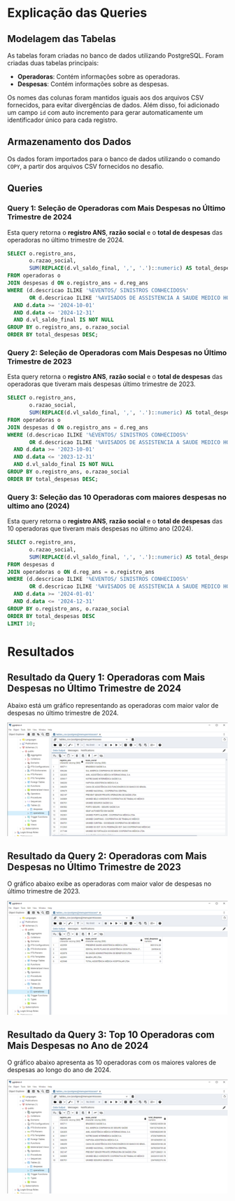 # Explicação das Queries

## Modelagem das Tabelas
As tabelas foram criadas no banco de dados utilizando PostgreSQL. Foram criadas duas tabelas principais:
- **Operadoras**: Contém informações sobre as operadoras.
- **Despesas**: Contém informações sobre as despesas.

Os nomes das colunas foram mantidos iguais aos dos arquivos CSV fornecidos, para evitar divergências de dados. Além disso, foi adicionado um campo `id` com auto incremento para gerar automaticamente um identificador único para cada registro.

## Armazenamento dos Dados
Os dados foram importados para o banco de dados utilizando o comando `COPY`, a partir dos arquivos CSV fornecidos no desafio.

## Queries

### Query 1: Seleção de Operadoras com Mais Despesas no Último Trimestre de 2024
Esta query retorna o **registro ANS**, **razão social** e o **total de despesas** das operadoras no último trimestre de 2024.

```sql
SELECT o.registro_ans, 
       o.razao_social,
       SUM(REPLACE(d.vl_saldo_final, ',', '.')::numeric) AS total_despesas
FROM operadoras o
JOIN despesas d ON o.registro_ans = d.reg_ans
WHERE (d.descricao ILIKE '%EVENTOS/ SINISTROS CONHECIDOS%' 
       OR d.descricao ILIKE '%AVISADOS DE ASSISTENCIA A SAUDE MEDICO HOSPITALAR%')
  AND d.data >= '2024-10-01'
  AND d.data <= '2024-12-31'
  AND d.vl_saldo_final IS NOT NULL
GROUP BY o.registro_ans, o.razao_social
ORDER BY total_despesas DESC;
```

### Query 2: Seleção de Operadoras com Mais Despesas no Último Trimestre de 2023
Esta query retorna o **registro ANS**, **razão social** e o **total de despesas** das operadoras que tiveram mais despesas último trimestre de 2023.

```sql
SELECT o.registro_ans, 
       o.razao_social,
       SUM(REPLACE(d.vl_saldo_final, ',', '.')::numeric) AS total_despesas
FROM operadoras o
JOIN despesas d ON o.registro_ans = d.reg_ans
WHERE (d.descricao ILIKE '%EVENTOS/ SINISTROS CONHECIDOS%' 
       OR d.descricao ILIKE '%AVISADOS DE ASSISTENCIA A SAUDE MEDICO HOSPITALAR%')
  AND d.data >= '2023-10-01'
  AND d.data <= '2023-12-31'
  AND d.vl_saldo_final IS NOT NULL
GROUP BY o.registro_ans, o.razao_social
ORDER BY total_despesas DESC;
```

### Query 3: Seleção das 10 Operadoras com maiores despesas no ultimo ano (2024)
Esta query retorna o **registro ANS**, **razão social** e o **total de despesas** das 10 operadoras que tiveram mais despesas no último ano (2024).
```sql
SELECT o.registro_ans, 
       o.razao_social, 
       SUM(REPLACE(d.vl_saldo_final, ',', '.')::numeric) AS total_despesas
FROM despesas d
JOIN operadoras o ON d.reg_ans = o.registro_ans
WHERE (d.descricao ILIKE '%EVENTOS/ SINISTROS CONHECIDOS%' 
       OR d.descricao ILIKE '%AVISADOS DE ASSISTENCIA A SAUDE MEDICO HOSPITALAR%')
  AND d.data >= '2024-01-01'
  AND d.data <= '2024-12-31'
GROUP BY o.registro_ans, o.razao_social
ORDER BY total_despesas DESC
LIMIT 10;
```

# Resultados

## Resultado da Query 1: Operadoras com Mais Despesas no Último Trimestre de 2024

Abaixo está um gráfico representando as operadoras com maior valor de despesas no último trimestre de 2024.

![Gráfico - Operadoras com Mais Despesas 2024](img_result/img_result_1.png)

## Resultado da Query 2: Operadoras com Mais Despesas no Último Trimestre de 2023

O gráfico abaixo exibe as operadoras com maior valor de despesas no último trimestre de 2023.

![Gráfico - Operadoras com Mais Despesas 2023](img_result/img_result_2.png)

## Resultado da Query 3: Top 10 Operadoras com Mais Despesas no Ano de 2024

O gráfico abaixo apresenta as 10 operadoras com os maiores valores de despesas ao longo do ano de 2024.

![Gráfico - Top 10 Operadoras 2024](img_result/img_result_3.png)
